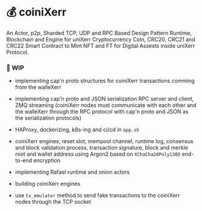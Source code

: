 


# 💰 coiniXerr

An Actor, p2p, Sharded TCP, UDP and RPC Based Design Pattern Runtime, Blockchain and Engine for uniXerr Cryptocurrency Coin, CRC20, CRC21 and CRC22 Smart Contract to Mint NFT and FT for Digital Assests inside uniXerr Protocol.

### 📌 WIP 

* implementing cap'n proto structures for coiniXerr transactions comming from the walleXerr 

* implementing cap'n proto and JSON serialization RPC server and client, ZMQ streaming (coiniXerr nodes must communicate with each other and the walleXerr through the RPC protocol with cap'n proto and JSON as the serialization protocols)

* HAProxy, dockerizing, k8s-ing and ci/cd in `app.sh`

* coiniXerr engines, reset slot, mempool channel, runtime log, consensus and block validation process, transaction signature, block and merkle root and wallet address using Argon2 based on `XChaCha20Poly1305` end-to-end encryption

* implementing Rafael runtime and onion actors

* building coiniXerr engines

* use `tx_emulator` method to send fake transactions to the coiniXerr nodes through the TCP socket
